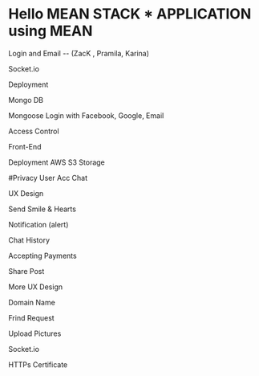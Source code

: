 # Hello MEAN STACK * APPLICATION using MEAN


Login and Email -- (ZacK , Pramila, Karina)

Socket.io 

Deployment

Mongo DB

Mongoose 
Login with Facebook, Google, Email

Access Control

Front-End 

Deployment AWS  S3 Storage

#Privacy
    User Acc
    Chat

UX Design

Send Smile & Hearts

Notification (alert)

Chat History

Accepting Payments

Share Post

More UX Design

Domain Name

Frind Request

Upload Pictures

Socket.io

HTTPs Certificate 



